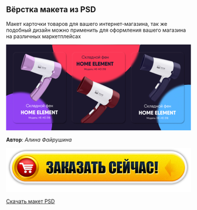 
## Вёрстка макета из PSD

Макет карточки товаров для вашего интернет-магазина, так же подобный дизайн можно применить для оформления вашего магазина на различных маркетплейсах

![Изображение макета](img/maket.png "Скриншот макета PSD")


**Автор**: *Алина Файрушина*


 [![CyberForum.ru](img/knopka_zakazat.png)](https://vk.com/write181053249 "Заказать дизайн") 

[Скачать макет PSD](img/Fayrushina_Alina_DZ_1.psd)
